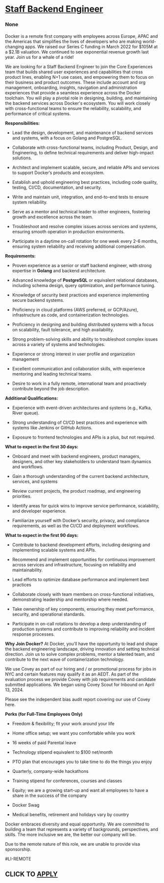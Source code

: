 # [Staff Backend Engineer](https://www.remotewlb.com/apply/staff-backend-engineer-136500)  
### None  
####  

Docker is a remote first company with employees across Europe, APAC and the Americas that simplifies the lives of developers who are making world-changing apps. We raised our Series C funding in March 2022 for $105M at a $2.1B valuation. We continued to see exponential revenue growth last year. Join us for a whale of a ride!

We are looking for a Staff Backend Engineer to join the Core Experiences team that builds shared user experiences and capabilities that cross product lines, enabling N+1 use cases, and empowering them to focus on their business and product outcomes. These include account and org management, onboarding, insights, navigation and administration experiences that provide a seamless experience across the Docker toolchain. You will play a pivotal role in designing, building, and maintaining the backend services across Docker's ecosystem. You will work closely with cross-functional teams to ensure the reliability, scalability, and performance of critical systems.

 **Responsibilities:**

  * Lead the design, development, and maintenance of backend services and systems, with a focus on Golang and PostgreSQL.

  * Collaborate with cross-functional teams, including Product, Design, and Engineering, to define technical requirements and deliver high-impact solutions.

  * Architect and implement scalable, secure, and reliable APIs and services to support Docker’s products and ecosystem.

  * Establish and uphold engineering best practices, including code quality, testing, CI/CD, documentation, and security.

  * Write and maintain unit, integration, and end-to-end tests to ensure system reliability.

  * Serve as a mentor and technical leader to other engineers, fostering growth and excellence across the team.

  * Troubleshoot and resolve complex issues across services and systems, ensuring smooth operation in production environments.

  * Participate in a daytime on-call rotation for one week every 2-6 months, ensuring system reliability and receiving additional compensation.

 **Requirements:**

  * Proven experience as a senior or staff backend engineer, with strong expertise in **Golang** and backend architecture.

  * Advanced knowledge of **PostgreSQL** or equivalent relational databases, including schema design, query optimization, and performance tuning.

  * Knowledge of security best practices and experience implementing secure backend systems.

  * Proficiency in cloud platforms (AWS preferred, or GCP/Azure), infrastructure as code, and containerization technologies.

  * Proficiency in designing and building distributed systems with a focus on scalability, fault tolerance, and high availability.

  * Strong problem-solving skills and ability to troubleshoot complex issues across a variety of systems and technologies.

  * Experience or strong interest in user profile and organization management

  * Excellent communication and collaboration skills, with experience mentoring and leading technical teams.

  * Desire to work in a fully remote, international team and proactively contribute beyond the job description.

 **Additional Qualifications:**

  * Experience with event-driven architectures and systems (e.g., Kafka, River queue).

  * Strong understanding of CI/CD best practices and experience with systems like Jenkins or GitHub Actions.

  * Exposure to frontend technologies and APIs is a plus, but not required.

 **What to expect in the first 30 days:**

  * Onboard and meet with backend engineers, product managers, designers, and other key stakeholders to understand team dynamics and workflows.

  * Gain a thorough understanding of the current backend architecture, services, and systems

  * Review current projects, the product roadmap, and engineering priorities.

  * Identify areas for quick wins to improve service performance, scalability, and developer experience.

  * Familiarize yourself with Docker’s security, privacy, and compliance requirements, as well as the CI/CD and deployment workflows.

 **What to expect in the first 90 days:**

  * Contribute to backend development efforts, including designing and implementing scalable systems and APIs.

  * Recommend and implement opportunities for continuous improvement across services and infrastructure, focusing on reliability and maintainability.

  * Lead efforts to optimize database performance and implement best practices

  * Collaborate closely with team members on cross-functional initiatives, demonstrating leadership and mentorship where needed.

  * Take ownership of key components, ensuring they meet performance, security, and operational standards.

  * Participate in on-call rotations to develop a deep understanding of production systems and contribute to improving reliability and incident response processes.

 **Why Join Docker?** At Docker, you’ll have the opportunity to lead and shape the backend engineering landscape, driving innovation and setting technical direction. Join us to solve complex problems, mentor a talented team, and contribute to the next wave of containerization technology.

We use Covey as part of our hiring and / or promotional process for jobs in NYC and certain features may qualify it as an AEDT. As part of the evaluation process we provide Covey with job requirements and candidate submitted applications. We began using Covey Scout for Inbound on April 13, 2024.

Please see the independent bias audit report covering our use of Covey here.

 **Perks (for Full-Time Employees Only)**

  * Freedom & flexibility; fit your work around your life

  * Home office setup; we want you comfortable while you work

  * 16 weeks of paid Parental leave

  * Technology stipend equivalent to $100 net/month

  * PTO plan that encourages you to take time to do the things you enjoy

  * Quarterly, company-wide hackathons

  * Training stipend for conferences, courses and classes

  * Equity; we are a growing start-up and want all employees to have a share in the success of the company

  * Docker Swag

  * Medical benefits, retirement and holidays vary by country

Docker embraces diversity and equal opportunity. We are committed to building a team that represents a variety of backgrounds, perspectives, and skills. The more inclusive we are, the better our company will be.

Due to the remote nature of this role, we are unable to provide visa sponsorship.

#LI-REMOTE

  
## CLICK TO [APPLY](https://www.remotewlb.com/apply/staff-backend-engineer-136500)

